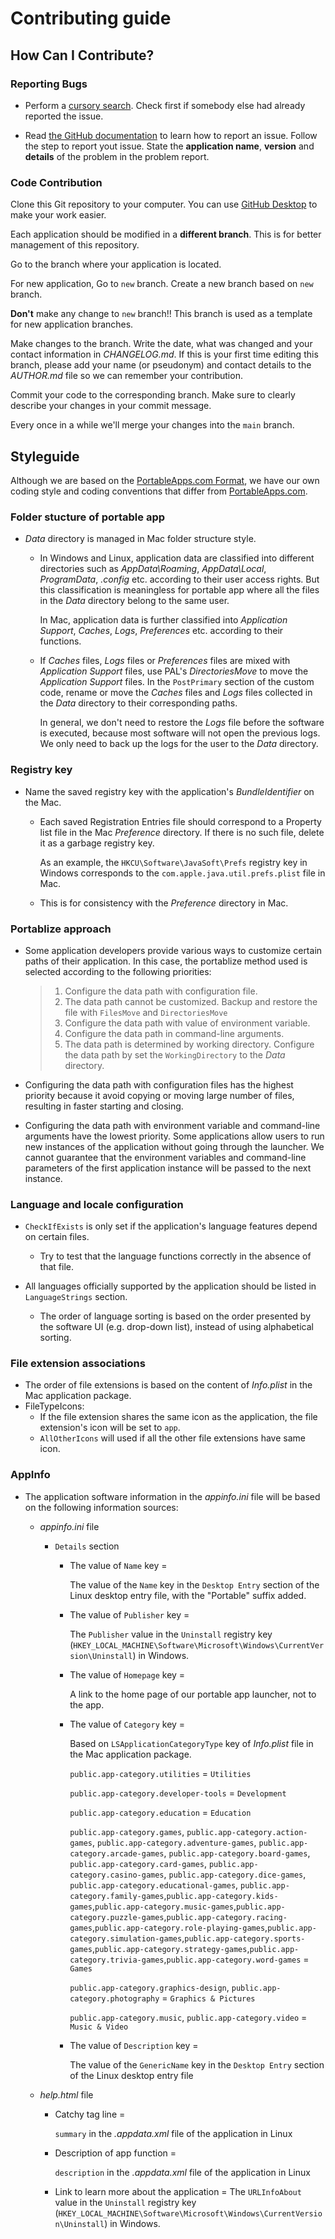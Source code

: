 # Contributing guide

## How Can I Contribute?

### Reporting Bugs
 - Perform a [cursory search](https://github.com/search?q=+is%3Aissue+repo%3AWindyPigeon%2Fportable-app-launcher-collection). Check first if somebody else had already reported the issue.

 - Read [the GitHub documentation](https://docs.github.com/en/issues/tracking-your-work-with-issues/creating-an-issue) to learn how to report an issue. Follow the step to report yout issue. State the **application name**, **version** and **details** of the problem in the problem report.

### Code Contribution
 Clone this Git repository to your computer.
 You can use [GitHub Desktop](https://desktop.github.com/) to make your work easier.

 Each application should be modified in a **different branch**.
 This is for better management of this repository.

 Go to the branch where your application is located.

 For new application, Go to `new` branch.
 Create a new branch based on `new` branch.

 **Don't** make any change to `new` branch!! This branch is used as a template for new application branches.

 Make changes to the branch. Write the date, what was changed and your contact information in *CHANGELOG.md*. If this is your first time editing this branch, please add your name (or pseudonym) and contact details to the *AUTHOR.md* file so we can remember your contribution.

 Commit your code to the corresponding branch. Make sure to clearly describe your changes in your commit message.

 Every once in a while we'll merge your changes into the `main` branch.

## Styleguide
 Although we are based on the [PortableApps.com Format](https://portableapps.com/development/portableapps.com_format#:~:text=PortableApps.com%20Format%20is%20a,paf.exe%E2%84%A2%20installer%20files.), we have our own coding style and coding conventions that differ from [PortableApps.com](https://portableapps.com/).

### Folder stucture of portable app

  - *Data* directory is managed in Mac folder structure style.
    - In Windows and Linux, application data are classified into different directories such as *AppData\Roaming*, *AppData\Local*, *ProgramData*, *.config* etc. according to their user access rights.
    But this classification is meaningless for portable app where all the files in the *Data* directory belong to the same user.

      In Mac, application data is further classified into *Application Support*, *Caches*, *Logs*, *Preferences* etc. according to their functions.

    - If *Caches* files, *Logs* files or *Preferences* files are mixed with *Application Support* files, use PAL's *DirectoriesMove* to move the *Application Support* files. In the `PostPrimary` section of the custom code, rename or move the *Caches* files and *Logs* files collected in the *Data* directory to their corresponding paths.

      In general, we don't need to restore the *Logs* file before the software is executed, because most software will not open the previous logs. We only need to back up the logs for the user to the *Data* directory.

### Registry key
 - Name the saved registry key with the application's *BundleIdentifier* on the Mac.
   - Each saved Registration Entries file should correspond to a Property list file in the Mac *Preference* directory.
     If there is no such file, delete it as a garbage registry key.

     As an example, the `HKCU\Software\JavaSoft\Prefs` registry key in Windows corresponds to the `com.apple.java.util.prefs.plist` file in Mac.

   - This is for consistency with the *Preference* directory in Mac.

### Portablize approach
 - Some application developers provide various ways to customize certain paths of their application.
   In this case, the portablize method used is selected according to the following priorities:

   > 1. Configure the data path with configuration file.
   > 2. The data path cannot be customized.
        Backup and restore the file with `FilesMove` and `DirectoriesMove`
   > 3. Configure the data path with value of environment variable.
   > 4. Configure the data path in command-line arguments.
   > 5. The data path is determined by working directory.
        Configure the data path by set the `WorkingDirectory` to the *Data* directory.

  - Configuring the data path with configuration files has the highest priority because it avoid copying or moving large number of files, resulting in faster starting and closing.

  - Configuring the data path with environment variable and command-line arguments have the lowest priority. Some applications allow users to run new instances of the application without going through the launcher. We cannot guarantee that the environment variables and command-line parameters of the first application instance will be passed to the next instance.

### Language and locale configuration
 - `CheckIfExists` is only set if the application's language features depend on certain files.
   - Try to test that the language functions correctly in the absence of that file.

 - All languages officially supported by the application should be listed in `LanguageStrings` section.
   - The order of language sorting is based on the order presented by the software UI (e.g. drop-down list), instead of using alphabetical sorting.

### File extension associations
 - The order of file extensions is based on the content of *Info.plist* in the Mac application package.
 - FileTypeIcons:
   - If the file extension shares the same icon as the application, the file extension's icon will be set to `app`.
   - `AllOtherIcons` will used if all the other file extensions have same icon.

### AppInfo
 - The application software information in the *appinfo.ini* file will be based on the following information sources:
   - *appinfo.ini* file
     - `Details` section
       - The value of `Name` key =

         The value of the `Name` key in the `Desktop Entry` section of the Linux desktop entry file, with the "Portable" suffix added.

       - The value of `Publisher` key =

         The `Publisher` value in the `Uninstall` registry key (`HKEY_LOCAL_MACHINE\Software\Microsoft\Windows\CurrentVersion\Uninstall`) in Windows.

       - The value of `Homepage` key =

         A link to the home page of our portable app launcher, not to the app.

       - The value of `Category` key =

         Based on `LSApplicationCategoryType` key of *Info.plist* file in the Mac application package.

         `public.app-category.utilities` = `Utilities`

         `public.app-category.developer-tools` = `Development`

         `public.app-category.education` =
         `Education`

         `public.app-category.games`, `public.app-category.action-games`, `public.app-category.adventure-games`, `public.app-category.arcade-games`, `public.app-category.board-games`, `public.app-category.card-games`, `public.app-category.casino-games`, `public.app-category.dice-games`, `public.app-category.educational-games`, `public.app-category.family-games`,`public.app-category.kids-games`,`public.app-category.music-games`,`public.app-category.puzzle-games`,`public.app-category.racing-games`,`public.app-category.role-playing-games`,`public.app-category.simulation-games`,`public.app-category.sports-games`,`public.app-category.strategy-games`,`public.app-category.trivia-games`,`public.app-category.word-games` =
         `Games`

         `public.app-category.graphics-design`, `public.app-category.photography` =
         `Graphics & Pictures`

         `public.app-category.music`, `public.app-category.video` =
         `Music & Video`

       - The value of `Description` key =

         The value of the `GenericName` key in the `Desktop Entry` section of the Linux desktop entry file

   - *help.html* file
     - Catchy tag line =

       `summary` in the *.appdata.xml* file of the application in Linux

     - Description of app function =

       `description` in the *.appdata.xml* file of the application in Linux

     - Link to learn more about the application =
       The `URLInfoAbout` value in the `Uninstall` registry key (`HKEY_LOCAL_MACHINE\Software\Microsoft\Windows\CurrentVersion\Uninstall`) in Windows.
